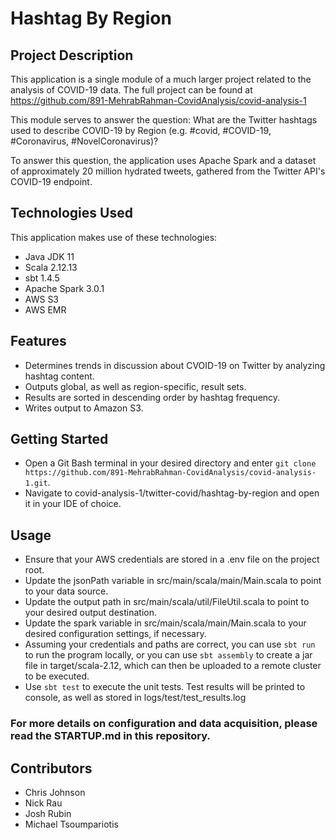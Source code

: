 # Hashtag By Region
## Project Description
This application is a single module of a much larger project related to the analysis of COVID-19 data. The full project can be found at https://github.com/891-MehrabRahman-CovidAnalysis/covid-analysis-1

This module serves to answer the question: What are the Twitter hashtags used to describe COVID-19 by Region (e.g. #covid, #COVID-19, #Coronavirus, #NovelCoronavirus)?

To answer this question, the application uses Apache Spark and a dataset of approximately 20 million hydrated tweets, gathered from the Twitter API's COVID-19 endpoint.

## Technologies Used
This application makes use of these technologies:
* Java JDK 11
* Scala 2.12.13
* sbt 1.4.5
* Apache Spark 3.0.1
* AWS S3
* AWS EMR

## Features
* Determines trends in discussion about CVOID-19 on Twitter by analyzing hashtag content.
* Outputs global, as well as region-specific, result sets.
* Results are sorted in descending order by hashtag frequency.
* Writes output to Amazon S3.

## Getting Started
* Open a Git Bash terminal in your desired directory and enter `git clone https://github.com/891-MehrabRahman-CovidAnalysis/covid-analysis-1.git`.
* Navigate to covid-analysis-1/twitter-covid/hashtag-by-region and open it in your IDE of choice.

## Usage
* Ensure that your AWS credentials are stored in a .env file on the project root.
* Update the jsonPath variable in src/main/scala/main/Main.scala to point to your data source.
* Update the output path in src/main/scala/util/FileUtil.scala to point to your desired output destination.
* Update the spark variable in src/main/scala/main/Main.scala to your desired configuration settings, if necessary.
* Assuming your credentials and paths are correct, you can use `sbt run` to run the program locally, or you can use `sbt assembly` to create a jar file in target/scala-2.12, which can then be uploaded to a remote cluster to be executed.
* Use `sbt test` to execute the unit tests.  Test results will be printed to console, as well as stored in logs/test/test_results.log

### For more details on configuration and data acquisition, please read the STARTUP.md in this repository.

## Contributors
* Chris Johnson
* Nick Rau
* Josh Rubin
* Michael Tsoumpariotis